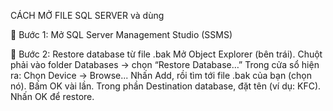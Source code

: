 CÁCH MỞ FILE SQL SERVER và dùng 

🔹 Bước 1: Mở SQL Server Management Studio (SSMS)

🔹 Bước 2: Restore database từ file .bak
      Mở Object Explorer (bên trái).
      Chuột phải vào folder Databases → chọn “Restore Database…”
      Trong cửa sổ hiện ra:
      Chọn Device → Browse...
    Nhấn Add, rồi tìm tới file .bak của bạn (chọn nó).
    Bấm OK vài lần.
    Trong phần Destination database, đặt tên (ví dụ: KFC).
    Nhấn OK để restore. 

